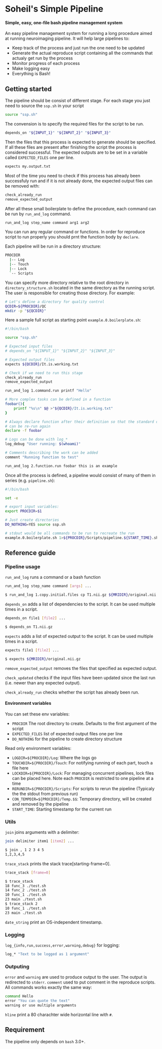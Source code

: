 # Soheil's Simple Pipeline
#### Simple, easy, one-file bash pipeline management system

An easy pipeline management system for running a long procedure aimed at
running neuroimaging pipeline. It will help large pipelines to:

- Keep track of the process and just run the one need to be updated
- Generate the actual reproduce script containing all the commands that actualy get run by the process
- Monitor progress of each process
- Make logging easy
- Everything is Bash!

## Getting started
The pipeline should be consist of different stage. For each stage you just need to source the `ssp.sh` in your script

```bash
source "ssp.sh"
```

The convension is to specify the required files for the script to be run.

```bash
depends_on "${INPUT_1}" "${INPUT_2}" "${INPUT_3}"
```
Then the files that this process is expected to generate should be specified. If all these files are present after finishing the script the process is considered successful. The expected outputs are to be set in a variable called `EXPECTED_FILES` one per line.

```bash
expects	my.output.txt
```

Most of the time you need to check if this process has already been successfuly run and if it is not already done, the expected output files can be removed with:
```bash
check_already_run
remove_expected_output
```

After all these small boilerplate to define the procedure, each command can be run by `run_and_log` command.

```bash
run_and_log step_name command arg1 arg2
```
You can run any regular command or functions. In order for reproduce script to run properly you should prnt the function body by `declare`.

Each pipeline will be run in a directory structure:
```bash
PROCDIR
  |-- Log
  |-- Touch
  |-- Lock
  `-- Scripts
```

You can specify more directory relative to the root directory in `directory_structure.sh` located in the same directory as the running script. The user is responsible for creating those directory. For example:

```bash
# Let's define a directory for quality control
QCDIR=${PROCDIR}/QC
mkdir -p "${QCDIR}"
```

Here a sample full script as starting point `example.0.boilerplate.sh`:

```bash
#!/bin/bash

source "ssp.sh"

# Expected input files
# depends_on "${INPUT_1}" "${INPUT_2}" "${INPUT_3}"

# Expected output files
expects	${QCDIR}/It.is.working.txt

# Check if we need to run this stage
check_already_run
remove_expected_output

run_and_log 1.command.run printf "Hello"

# More complex tasks can be defined in a function
foobar(){
	printf "%s\n" $@ >"${QCDIR}/It.is.working.txt"
}

# Always declare function after their definition so that the standard output
# can be re-run again
declare -f foobar

# Logs can be done with log_*
log_debug "User running: $(whoami)"

# Comments describing the work can be added
comment "Running function to test"

run_and_log 2.function.run foobar this is an example
```

Once all the process is defined, a pipeline would consist of many of them in series (e.g. `pipeline.sh`):
```bash
#!/bin/bash

set -e

# export input variables:
export PROCDIR=$1

# Just create directories
DO_NOTHING=YES source ssp.sh

# stdout would be all commands to be run to recreate the run
example.0.boilerplate.sh 1>${PROCDIR}/Scripts/pipeline.${START_TIME}.sh
```

## Reference guide

### Pipeline usage
`run_and_log` runs a command or a bash function
```bash
run_and_log step_name command [args] ...

$ run_and_log 1.copy.initial.files cp T1.nii.gz ${MRIDIR}/original.nii.gz
```

`depends_on` adds a list of dependencies to the script. It can be used multiple times in a script.
```bash
depends_on file1 [file2] ...

$ depends_on T1.nii.gz
```

`expects` adds a list of expected output to the script. It can be used multiple times in a script.
```bash
expects file1 [file2] ...

$ expects ${MRIDIR}/original.nii.gz
```

`remove_expected_output` removes the files that specified as expected output.

`check_updated` checks if the input files have been updated since the last run (i.e. newer than any expected output). 

`check_already_run` checks whether the script has already been run.

#### Environment variables
You can set these env variables:
- `PROCDIR` The root directory to create. Defaults to the first argument of the script
- `EXPECTED_FILES` list of expected output files one per line
- `DO_NOTHING` for the pipeline to create directory structure

Read only environment variables:
- `LOGDIR=${PROCDIR}/Log`: Where the logs go
- `TOUCHDIR=${PROCDIR}/Touch`: For notifying running of each part, touch a file here
- `LOCKDIR=${PROCDIR}/Lock`: For managing concurrent pipelines, lock files can be placed here. Note each `PROCDIR` is restricted to one pipeline at a time
- `RERUNDIR=${PROCDIR}/Scripts`: For scripts to rerun the pipeline (Typicaly the the stdout from previous run)
- `CON_TEMPDIR=${PROCDIR}/Temp.$$`: Temporary directory, will be created and removed by the pipeline
- `START_TIME`: Starting timestamp for the current run

### Utils
`join` joins arguments with a delimiter:

```bash
join delimiter item1 [item2] ...

$ join , 1 2 3 4 5
1,2,3,4,5
```

`trace_stack` prints the stack trace[starting-frame=0].
```bash
trace_stack [frame=0]

$ trace_stack
18 func_3 ./test.sh
14 func_2 ./test.sh
10 func_1 ./test.sh
23 main ./test.sh 
$ trace_stack 2
10 func_1 ./test.sh
23 main ./test.sh 
```

`date_string` print an OS-independent timestamp.

### Logging
`log_{info,run,success,error,warning,debug}` for logging:

```bash
log_* "Text to be logged as 1 argument"
```

### Outputing
`error` and `warning` are used to produce output to the user. The output is redirected to `stderr`. `comment` used to put comment in the reproduce scripts. All commands works exactly the same way:

```bash
command Hello
error "You can quote the text"
warning or use multiple arguments
```

`hline` print a 80 charachter wide horizontal line with `#`.

## Requirement
The pipeline only depends on `bash` 3.0+.
